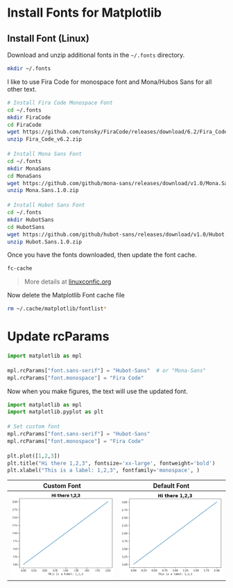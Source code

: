 # Install Fonts for Matplotlib

## Install Font (Linux)

Download and unzip additional fonts in the `~/.fonts` directory.

```bash
mkdir ~/.fonts
```

I like to use Fira Code for monospace font and Mona/Hubos Sans for all other text.

```bash
# Install Fira Code Monospace Font
cd ~/.fonts
mkdir FiraCode
cd FiraCode
wget https://github.com/tonsky/FiraCode/releases/download/6.2/Fira_Code_v6.2.zip
unzip Fira_Code_v6.2.zip

# Install Mona Sans Font
cd ~/.fonts
mkdir MonaSans
cd MonaSans
wget https://github.com/github/mona-sans/releases/download/v1.0/Mona.Sans.1.0.zip
unzip Mona.Sans.1.0.zip

# Install Hubot Sans Font
cd ~/.fonts
mkdir HubotSans
cd HubotSans
wget https://github.com/github/hubot-sans/releases/download/v1.0/Hubot.Sans.1.0.zip
unzip Hubot.Sans.1.0.zip
```

Once you have the fonts downloaded, then update the font cache.

```bash
fc-cache
```

> More details at [linuxconfic.org](https://linuxconfig.org/how-to-install-and-manage-fonts-on-linux)

Now delete the Matplotlib Font cache file

```bash
rm ~/.cache/matplotlib/fontlist*
```

# Update rcParams

```python
import matplotlib as mpl

mpl.rcParams["font.sans-serif"] = "Hubot-Sans"  # or "Mona-Sans"
mpl.rcParams["font.monospace"] = "Fira Code"

```

Now when you make figures, the text will use the updated font.

```python
import matplotlib as mpl
import matplotlib.pyplot as plt

# Set custom font
mpl.rcParams["font.sans-serif"] = "Hubot-Sans"
mpl.rcParams["font.monospace"] = "Fira Code"

plt.plot([1,2,3])
plt.title("Hi there 1,2,3", fontsize='xx-large', fontweight='bold')
plt.xlabel("This is a label: 1,2,3", fontfamily='monospace', )
```

| Custom Font | Default Font|
|--|--|
|![Alt text](assets/custom_fonts.png)|![Alt text](assets/default_fonts.png)|
